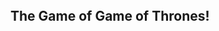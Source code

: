 <!DOCTYPE html>
<html>
<head>
	<title>The Game of Game of Thrones!</title>
	<link rel="stylesheet" type="text/css" href="style.css">
</head>
<header>
	<!-- <nav>
		<a href="../index.html">Back to My Page</a>
	</nav> -->
</header>
<body>
<div id="container">
<h2>The Game of Game of Thrones!</h2>
<div id="image"></div>
<div id="imagesource"></div>
<div id="ccontent">
<div id="cdes"></div>
</div>
<div id="story"></div>

<section id="battlefield">
	<div id="battlelog">
	</div>
	<div id="result">
	</div>
</section>
<div id="playagain"></div>
</div> <!-- container -->
</body>
<!-- <footer>
	<p>&copy; Copyrights Supakorn Laohasongkram 2014</p>
</footer> -->
<script type="text/javascript" src="my_solution.js"></script>
</html>
